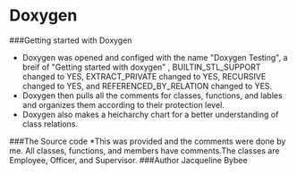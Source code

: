 # Doxygen

###Getting started with Doxygen
* Doxygen was opened and configed with the name "Doxygen Testing", a breif of "Getting started with doxygen" ,  BUILTIN_STL_SUPPORT changed to YES, EXTRACT_PRIVATE changed to YES, RECURSIVE changed to YES, and REFERENCED_BY_RELATION changed to YES.
* Doxygen then pulls all the comments for classes, functions, and lables and organizes them according to their protection level.
* Doxygen also makes a heicharchy chart for a better understanding of class relations.

###The Source code
*This was provided and the comments were done by me. All classes, functions, and members have comments.The classes are Employee, Officer, and Supervisor.
###Author
Jacqueline Bybee
